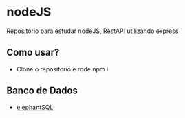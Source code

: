 # nodeJS
Repositório para estudar nodeJS, RestAPI utilizando express

## Como usar?
- Clone o repositorio e rode npm i


## Banco de Dados

- [elephantSQL](https://www.elephantsql.com/)